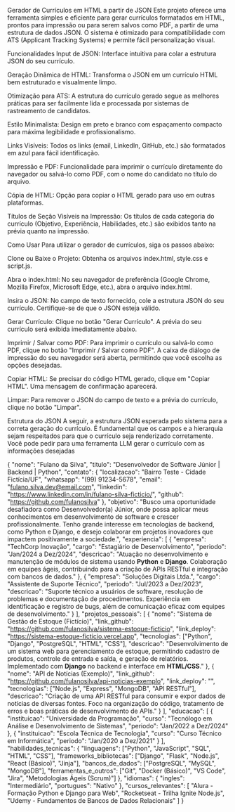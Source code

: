 Gerador de Currículos em HTML a partir de JSON
Este projeto oferece uma ferramenta simples e eficiente para gerar currículos formatados em HTML, prontos para impressão ou para serem salvos como PDF, a partir de uma estrutura de dados JSON. O sistema é otimizado para compatibilidade com ATS (Applicant Tracking Systems) e permite fácil personalização visual.

Funcionalidades
Input de JSON: Interface intuitiva para colar a estrutura JSON do seu currículo.

Geração Dinâmica de HTML: Transforma o JSON em um currículo HTML bem estruturado e visualmente limpo.

Otimização para ATS: A estrutura do currículo gerado segue as melhores práticas para ser facilmente lida e processada por sistemas de rastreamento de candidatos.

Estilo Minimalista: Design em preto e branco com espaçamento compacto para máxima legibilidade e profissionalismo.

Links Visíveis: Todos os links (email, LinkedIn, GitHub, etc.) são formatados em azul para fácil identificação.

Impressão e PDF: Funcionalidade para imprimir o currículo diretamente do navegador ou salvá-lo como PDF, com o nome do candidato no título do arquivo.

Cópia de HTML: Opção para copiar o HTML gerado para uso em outras plataformas.

Títulos de Seção Visíveis na Impressão: Os títulos de cada categoria do currículo (Objetivo, Experiência, Habilidades, etc.) são exibidos tanto na prévia quanto na impressão.

Como Usar
Para utilizar o gerador de currículos, siga os passos abaixo:

Clone ou Baixe o Projeto: Obtenha os arquivos index.html, style.css e script.js.

Abra o index.html: No seu navegador de preferência (Google Chrome, Mozilla Firefox, Microsoft Edge, etc.), abra o arquivo index.html.

Insira o JSON: No campo de texto fornecido, cole a estrutura JSON do seu currículo. Certifique-se de que o JSON esteja válido.

Gerar Currículo: Clique no botão "Gerar Currículo". A prévia do seu currículo será exibida imediatamente abaixo.

Imprimir / Salvar como PDF: Para imprimir o currículo ou salvá-lo como PDF, clique no botão "Imprimir / Salvar como PDF". A caixa de diálogo de impressão do seu navegador será aberta, permitindo que você escolha as opções desejadas.

Copiar HTML: Se precisar do código HTML gerado, clique em "Copiar HTML". Uma mensagem de confirmação aparecerá.

Limpar: Para remover o JSON do campo de texto e a prévia do currículo, clique no botão "Limpar".

Estrutura do JSON
A seguir, a estrutura JSON esperada pelo sistema para a correta geração do currículo. É fundamental que os campos e a hierarquia sejam respeitados para que o currículo seja renderizado corretamente.
Você pode pedir para uma ferramenta LLM gerar o currículo com as informações desejadas

{
"nome": "Fulano da Silva",
"titulo": "Desenvolvedor de Software Júnior | Backend | Python",
"contato": {
"localizacao": "Bairro Teste - Cidade Fictícia/UF",
"whatsapp": "(99) 91234-5678",
"email": "fulano.silva.dev@email.com",
"linkedin": "https://www.linkedin.com/in/fulano-silva-ficticio/",
"github": "https://github.com/fulanosilva"
},
"objetivo": "Busco uma oportunidade desafiadora como Desenvolvedor(a) Júnior, onde possa aplicar meus conhecimentos em desenvolvimento de software e crescer profissionalmente. Tenho grande interesse em tecnologias de backend, como Python e Django, e desejo colaborar em projetos inovadores que impactem positivamente a sociedade.",
"experiencia": [
{
"empresa": "TechCorp Inovação",
"cargo": "Estagiário de Desenvolvimento",
"periodo": "Jan/2024 a Dez/2024",
"descricao": "Atuação no desenvolvimento e manutenção de módulos de sistema usando **Python** e **Django**. Colaboração em equipes ágeis, contribuindo para a criação de APIs RESTful e integração com bancos de dados."
},
{
"empresa": "Soluções Digitais Ltda.",
"cargo": "Assistente de Suporte Técnico",
"periodo": "Jul/2023 a Dez/2023",
"descricao": "Suporte técnico a usuários de software, resolução de problemas e documentação de procedimentos. Experiência em identificação e registro de bugs, além de comunicação eficaz com equipes de desenvolvimento."
}
],
"projetos_pessoais": [
{
"nome": "Sistema de Gestão de Estoque (Fictício)",
"link_github": "https://github.com/fulanosilva/sistema-estoque-ficticio",
"link_deploy": "https://sistema-estoque-ficticio.vercel.app",
"tecnologias": ["Python", "Django", "PostgreSQL", "HTML", "CSS"],
"descricao": "Desenvolvimento de um sistema web para gerenciamento de estoque, permitindo cadastro de produtos, controle de entrada e saída, e geração de relatórios. Implementado com **Django** no backend e interface em **HTML/CSS**."
},
{
"nome": "API de Notícias (Exemplo)",
"link_github": "https://github.com/fulanosilva/api-noticias-exemplo",
"link_deploy": "",
"tecnologias": ["Node.js", "Express", "MongoDB", "API RESTful"],
"descricao": "Criação de uma API RESTful para consumir e expor dados de notícias de diversas fontes. Foco na organização do código, tratamento de erros e boas práticas de desenvolvimento de APIs."
}
],
"educacao": [
{
"instituicao": "Universidade da Programação",
"curso": "Tecnólogo em Análise e Desenvolvimento de Sistemas",
"periodo": "Jan/2022 a Dez/2024"
},
{
"instituicao": "Escola Técnica de Tecnologia",
"curso": "Curso Técnico em Informática",
"periodo": "Jan/2020 a Dez/2021"
}
],
"habilidades_tecnicas": {
"linguagens": ["Python", "JavaScript", "SQL", "HTML", "CSS"],
"frameworks_bibliotecas": ["Django", "Flask", "Node.js", "React (Básico)", "Jinja"],
"bancos_de_dados": ["PostgreSQL", "MySQL", "MongoDB"],
"ferramentas_e_outros": ["Git", "Docker (Básico)", "VS Code", "Jira", "Metodologias Ágeis (Scrum)"]
},
"idiomas": {
"ingles": "Intermediário",
"portugues": "Nativo"
},
"cursos_relevantes": [
"Alura - Formação Python e Django para Web",
"Rocketseat - Trilha Ignite Node.js",
"Udemy - Fundamentos de Bancos de Dados Relacionais"
]
}
